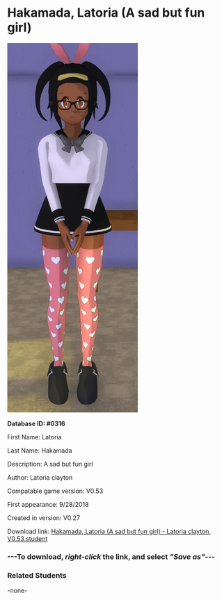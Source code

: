 # Hakamada, Latoria (A sad but fun girl)

<img src="../../Files/Images/Hakamada, Latoria (A sad but fun girl).png" title="Hakamada, Latoria (A sad but fun girl) - Latoria clayton, V0.53">

**Database ID: #0316**

First Name: Latoria

Last Name: Hakamada

Description: A sad but fun girl

Author: Latoria clayton

Compatable game version: V0.53

First appearance: 9/28/2018

Created in version: V0.27

Download link: <a href="https://raw.githubusercontent.com/Arbiter1223/Daigaku-Gurashi-Custom-Students/master/Files/Student%20Files/Hakamada%2C%20Latoria%20(A%20sad%20but%20fun%20girl)%20-%20Latoria%20clayton%2C%20V0.53.student">Hakamada, Latoria (A sad but fun girl) - Latoria clayton, V0.53.student</a>

### ---**To download, _right-click_ the link, and select _"Save as"_**---

### Related Students

-none-
